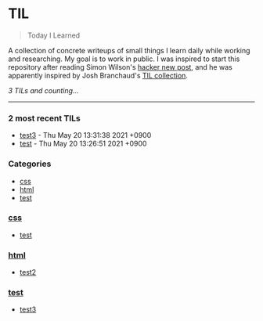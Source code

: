 # TIL
> Today I Learned

A collection of concrete writeups of small things I learn daily while working
and researching. My goal is to work in public. I was inspired to start this
repository after reading Simon Wilson's [hacker new post][1], and he was
apparently inspired by Josh Branchaud's [TIL collection][2].


_3 TILs and counting..._

---

### 2 most recent TILs

- [test3](test/test.md) - Thu May 20 13:31:38 2021 +0900
- [test](css/test.md) - Thu May 20 13:26:51 2021 +0900

### Categories

- [css](#css)
- [html](#html)
- [test](#test)

### [css](#css)
- [test](css/test.md)

### [html](#html)
- [test2](html/test2.md)

### [test](#test)
- [test3](test/test.md)

[1]: https://simonwillison.net/2020/Apr/20/self-rewriting-readme/
[2]: https://github.com/jbranchaud/til

